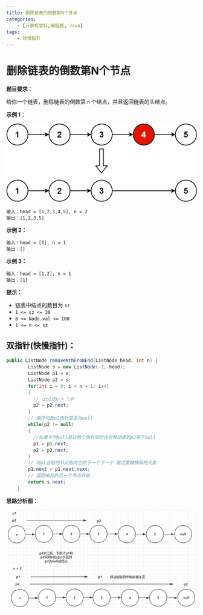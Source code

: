 ```yaml
---
title: 删除链表的倒数第N个节点
categories:
    - [计算机学科,编程题, Java]
tags:
    - 快慢指针
---
```


# 删除链表的倒数第N个节点

**题目要求**：

给你一个链表，删除链表的倒数第 `n` 个结点，并且返回链表的头结点。

 

**示例 1：**

![img](https://raw.githubusercontent.com/PigPigLetsGo/imeages/master/202401021030015.jpeg)

```
输入：head = [1,2,3,4,5], n = 2
输出：[1,2,3,5]
```

**示例 2：**

```
输入：head = [1], n = 1
输出：[]
```

**示例 3：**

```
输入：head = [1,2], n = 1
输出：[1]
```

 

**提示：**

-  链表中结点的数目为 `sz`
-  `1 <= sz <= 30`
-  `0 <= Node.val <= 100`
-  `1 <= n <= sz`

## 双指针(快慢指针)：

```java
public ListNode removeNthFromEnd(ListNode head, int n) {
        ListNode s = new ListNode(-1, head);
        ListNode p1 = s;
        ListNode p2 = s;
        for(int i = 0; i < n + 1; i++)
        {
          // 让p2走n + 1步
          p2 = p2.next;
        }
        // 循环判断p2指针是否为null
        while(p2 != null)
        {
          //如果不为Null就让两个指针同时往前移动直到p2等于null
          p1 = p1.next;
          p2 = p2.next;
        }
        // 将p1当前的节点指向它的下一个下一个 跳过要被移除的元素
        p1.next = p1.next.next;
        // 返回哨兵的后一个节点开始
        return s.next;
    }
```

**思路分析图**：

![image-20240102105128266](https://raw.githubusercontent.com/PigPigLetsGo/imeages/master/202401021051336.png)